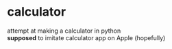 # calculator
attempt at making a calculator in python <br>
<strong>supposed</strong> to imitate calculator app on Apple (hopefully)
